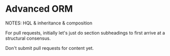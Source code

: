 # Advanced ORM #

NOTES:
HQL & inheritance & composition


For pull requests, initially let's just do section subheadings to first arrive at a structural consensus.

Don't submit pull requests for content yet.
